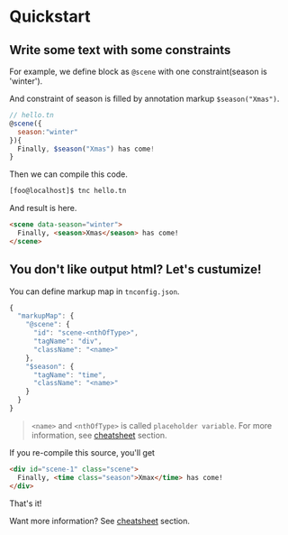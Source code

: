 # Quickstart

## Write some text with some constraints

For example, we define block as `@scene` with one constraint(season is 'winter').

And constraint of season is filled by annotation markup `$season("Xmas")`.

```javascript
// hello.tn
@scene({
  season:"winter"
}){
  Finally, $season("Xmas") has come!
}
```

Then we can compile this code.

```bash
[foo@localhost]$ tnc hello.tn
```

And result is here.

```html
<scene data-season="winter">
  Finally, <season>Xmas</season> has come!
</scene>
```

## You don't like output html? Let's custumize!

You can define markup map in `tnconfig.json`.

```javascript
{
  "markupMap": {
    "@scene": {
      "id": "scene-<nthOfType>",
      "tagName": "div",
      "className": "<name>"
    },
    "$season": {
      "tagName": "time",
      "className": "<name>"
    }
  }
}
```

> `<name>` and `<nthOfType>` is called `placeholder variable`. For more information, see [cheatsheet](#) section.

If you re-compile this source, you'll get

```html
<div id="scene-1" class="scene">
  Finally, <time class="season">Xmax</time> has come!
</div>
```

That's it!

Want more information?  See [cheatsheet](#) section.



